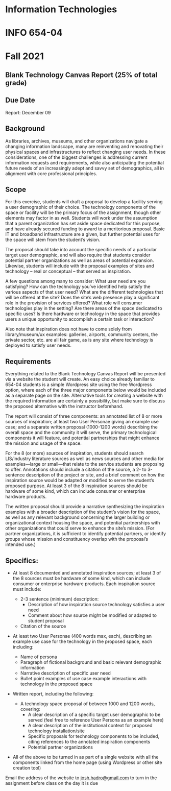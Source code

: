# Information Technologies
# INFO 654-04
# Fall 2021

## Blank Technology Canvas Report (25% of total grade)

## Due Date
Report: December 09

## Background
As libraries, archives, museums, and other organizations navigate a changing information landscape, many are reinventing and renovating their physical spaces and infrastructures to reflect changing user needs. In these considerations, one of the biggest challenges is addressing current information requests and requirements, while also anticipating the potential future needs of an increasingly adept and savvy set of demographics, all in alignment with core professional principles.

## Scope
For this exercise, students will draft a proposal to develop a facility serving a user demographic of their choice. The technology components of the space or facility will be the primary focus of the assignment, though other elements may factor in as well. Students will work under the assumption that a parent organization has set aside space dedicated for this purpose, and have already secured funding to award to a meritorious proposal. Basic IT and broadband infrastructure are a given, but further potential uses for the space will stem from the student’s vision.

The proposal should take into account the specific needs of a particular target user demographic, and will also require that students consider potential partner organizations as well as areas of potential expansion. Likewise, students will include with the proposal examples of sites and technology – real or conceptual – that served as inspiration.  

A few questions among many to consider: What user need are you satisfying? How can the technology you’ve identified help satisfy the various aspects of that user need?  What are the different technologies that will be offered at the site? Does the site’s web presence play a significant role in the provision of services offered? What role will consumer technologies play in the setting? Are there areas of the space dedicated to specific uses? Is there hardware or technology in the space that provides users a unique opportunity to accomplish a certain task or interaction?  

Also note that inspiration does not have to come solely from library/museum/ux examples: galleries, airports, community centers, the private sector, etc. are all fair game, as is any site where technology is deployed to satisfy user needs.

## Requirements
Everything related to the Blank Technology Canvas Report will be presented via a website the student will create. An easy choice already familiar to 654-04 students is a simple Wordpress site using the free Wordpress option, where each of the three major components below would be included as a separate page on the site. Alternative tools for creating a website with the required information are certainly a possibility, but make sure to discuss the proposed alternative with the instructor beforehand.  

The report will consist of three components: an annotated list of 8 or more sources of inspiration; at least two User Personae giving an example use case; and a separate written proposal (1000-1200 words) describing the overall space and the community it will serve, the primary technological components it will feature, and potential partnerships that might enhance the mission and usage of the space.  

For the 8 (or more) sources of inspiration, students should search LIS/industry literature sources as well as news sources and other media for examples—large or small—that relate to the service students are proposing to offer. Annotations should include a citation of the source, a 2- to 3-sentence description of the project or site, and a brief comment on how the inspiration source would be adapted or modified to serve the student’s proposed purpose. At least 3 of the 8 inspiration sources should be hardware of some kind, which can include consumer or enterprise hardware products.  

The written proposal should provide a narrative synthesizing the inspiration examples with a broader description of the student’s vision for the space, as well as any relevant background concerning the larger building or organizational context housing the space, and potential partnerships with other organizations that could serve to enhance the site’s mission. (For partner organizations, it is sufficient to identify potential partners, or identify groups whose mission and constituency overlap with the proposal’s intended use.)

## Specifics:

- At least 8 documented and annotated inspiration sources; at least 3 of the 8 sources must be hardware of some kind, which can include consumer or enterprise hardware products. Each inspiration source must include:  
  - 2-3 sentence (minimum) description:  
    - Description of how inspiration source technology satisfies a user need  
    - Comment about how source might be modified or adapted to student proposal  
  - Citation of the source  
- At least two User Personae (400 words max, each), describing an example use case for the technology in the proposed space, each including:  
  - Name of persona  
  - Paragraph of fictional background and basic relevant demographic information  
  - Narrative description of specific user need   
  - Bullet point examples of use case example interactions with technology in the proposed space  
- Written report, including the following:   
  - A technology space proposal of between 1000 and 1200 words, covering:  
    - A clear description of a specific target user demographic to be served (feel free to reference User Persona as an example here)  
    - A clear description of the institutional context for proposed technology installation/site  
    - Specific proposals for technology components to be included, citing references to the annotated inspiration components  
    - Potential partner organizations  

- All of the above to be turned in as part of a single website with all the components linked from the home page (using Wordpress or other site creation tool)  

Email the address of the website to josh.hadro@gmail.com to turn in the assignment before class on the day it is due  
